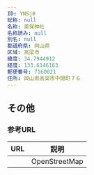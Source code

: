 ```yaml
---
ID: YNSj0
総称: null
名称: 美保神社
名称読み: null
別名: null
都道府県: 岡山県
区域: 高梁市
緯度: 34.7944912
経度: 133.6146163
郵便番号: 7160021
住所: 岡山県高梁市中間町７６
---
```


## その他

### 参考URL

| URL | 説明          |
| --- | ------------- |
|     | OpenStreetMap |
